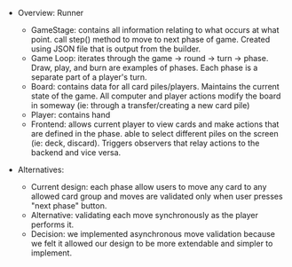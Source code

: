 * Overview: Runner
    * GameStage: contains all information relating to what occurs at what point. call step() method
      to move to next phase of game. Created using JSON file that is output from the builder.
    * Game Loop: iterates through the game -> round -> turn -> phase. Draw, play, and burn are
      examples of phases. Each phase is a separate part of a player's turn.
    * Board: contains data for all card piles/players. Maintains the current state of the game.
      All computer and player actions modify the board in someway
      (ie: through a transfer/creating a new card pile)
    * Player: contains hand
    * Frontend: allows current player to view cards and make actions that are defined in the phase.
      able to select different piles on the screen (ie: deck, discard). Triggers observers that
      relay actions to the backend and vice versa.

* Alternatives:
    * Current design: each phase allow users to move any card to any allowed card group
      and moves are validated only when user presses "next phase" button.
    * Alternative: validating each move synchronously as the player performs it.
    * Decision: we implemented asynchronous move validation because we felt it allowed our design to
      be more extendable
      and simpler to implement.